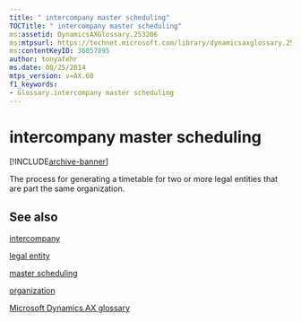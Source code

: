 ```yaml
---
title: " intercompany master scheduling"
TOCTitle: " intercompany master scheduling"
ms:assetid: DynamicsAXGlossary.253206
ms:mtpsurl: https://technet.microsoft.com/library/dynamicsaxglossary.253206(v=AX.60)
ms:contentKeyID: 36057895
author: tonyafehr
ms.date: 08/25/2014
mtps_version: v=AX.60
f1_keywords:
- Glossary.intercompany master scheduling
---
```


# intercompany master scheduling


[!INCLUDE[archive-banner](includes/archive-banner.md)]

The process for generating a timetable for two or more legal entities that are part the same organization.

## See also

[intercompany](intercompany.md)

[legal entity](legal-entity.md)

[master scheduling](master-scheduling_1.md)

[organization](organization.md)

[Microsoft Dynamics AX glossary](glossary/microsoft-dynamics-ax-glossary.md)

  


